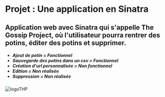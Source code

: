 <h1>Projet : Une application en Sinatra</h1>

<h2>Application web avec Sinatra qui s'appelle The Gossip Project, où l'utilisateur pourra rentrer des potins, éditer des potins et supprimer.</h2>

<h5>
  <ul>
    <li>Ajout de potin = Fonctionnel</li>
    <li>Sauvegarde des potins dans un csv = Fonctionnel</li>
    <li>Création d'url personnalisée = Non fonctionnel</li>
    <li>Edition = Non réalisée</li>
    <li>Suppression = Non réalisée</li>
  </ul>
</h5>

  <img src="https://www.thehackingproject.org/packs/packs/static_pages/assets/images/logo_black-3d6bec995368618a7e9f44536410ae0a.png" alt="logoTHP">
